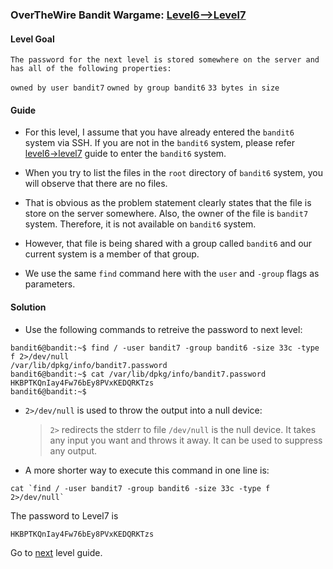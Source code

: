 ### OverTheWire Bandit Wargame: [Level6-->Level7](https://overthewire.org/wargames/bandit/bandit7.html)

#### Level Goal

`The password for the next level is stored somewhere on the server and has all of the following properties:`

`owned by user bandit7`
`owned by group bandit6`
`33 bytes in size`

#### Guide

* For this level, I assume that you have already entered the `bandit6` system via SSH. If you are not in the `bandit6` system, please refer [level6->level7]() guide to enter the `bandit6` system.

* When you try to list the files in the `root` directory of `bandit6` system, you will observe that there are no files.

* That is obvious as the problem statement clearly states that the file is store on the server somewhere. Also, the owner of the file is `bandit7` system. Therefore, it is not available on `bandit6` system.

* However, that file is being shared with a group called `bandit6` and our current system is a member of that group.

* We use the same `find` command here with the `user` and `-group` flags as parameters.

#### Solution

* Use the following commands to retreive the password to next level:

```shell
bandit6@bandit:~$ find / -user bandit7 -group bandit6 -size 33c -type f 2>/dev/null
/var/lib/dpkg/info/bandit7.password
bandit6@bandit:~$ cat /var/lib/dpkg/info/bandit7.password
HKBPTKQnIay4Fw76bEy8PVxKEDQRKTzs
bandit6@bandit:~$ 
```

* `2>/dev/null` is used to throw the output into a null device:
    > `2>` redirects the stderr to file
    > `/dev/null` is the null device. It takes any input you want and throws it away. It can be used to suppress any output.

* A more shorter way to execute this command in one line is:

```shell
cat `find / -user bandit7 -group bandit6 -size 33c -type f 2>/dev/null`
```

The password to Level7 is
```shell
HKBPTKQnIay4Fw76bEy8PVxKEDQRKTzs
```

Go to [next]() level guide.